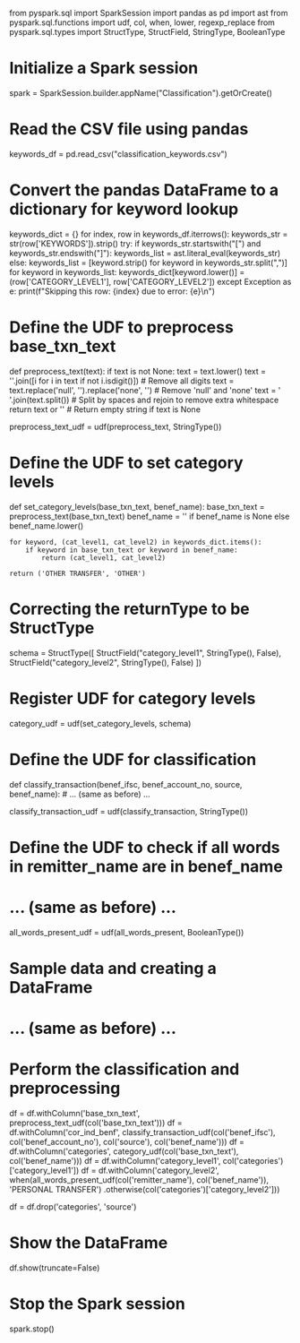 from pyspark.sql import SparkSession
import pandas as pd
import ast
from pyspark.sql.functions import udf, col, when, lower, regexp_replace
from pyspark.sql.types import StructType, StructField, StringType, BooleanType

# Initialize a Spark session
spark = SparkSession.builder.appName("Classification").getOrCreate()

# Read the CSV file using pandas
keywords_df = pd.read_csv("classification_keywords.csv")

# Convert the pandas DataFrame to a dictionary for keyword lookup
keywords_dict = {}
for index, row in keywords_df.iterrows():
    keywords_str = str(row['KEYWORDS']).strip()
    try:
        if keywords_str.startswith("[") and keywords_str.endswith("]"):
            keywords_list = ast.literal_eval(keywords_str)
        else:
            keywords_list = [keyword.strip() for keyword in keywords_str.split(",")]
        for keyword in keywords_list:
            keywords_dict[keyword.lower()] = (row['CATEGORY_LEVEL1'], row['CATEGORY_LEVEL2'])
    except Exception as e:
        print(f"Skipping this row: {index} due to error: {e}\n")

# Define the UDF to preprocess base_txn_text
def preprocess_text(text):
    if text is not None:
        text = text.lower()
        text = ''.join([i for i in text if not i.isdigit()])  # Remove all digits
        text = text.replace('null', '').replace('none', '')  # Remove 'null' and 'none'
        text = ' '.join(text.split())  # Split by spaces and rejoin to remove extra whitespace
    return text or ''  # Return empty string if text is None

preprocess_text_udf = udf(preprocess_text, StringType())

# Define the UDF to set category levels
def set_category_levels(base_txn_text, benef_name):
    base_txn_text = preprocess_text(base_txn_text)
    benef_name = '' if benef_name is None else benef_name.lower()
    
    for keyword, (cat_level1, cat_level2) in keywords_dict.items():
        if keyword in base_txn_text or keyword in benef_name:
            return (cat_level1, cat_level2)
    
    return ('OTHER TRANSFER', 'OTHER')

# Correcting the returnType to be StructType
schema = StructType([
    StructField("category_level1", StringType(), False),
    StructField("category_level2", StringType(), False)
])

# Register UDF for category levels
category_udf = udf(set_category_levels, schema)

# Define the UDF for classification
def classify_transaction(benef_ifsc, benef_account_no, source, benef_name):
    # ... (same as before) ...

classify_transaction_udf = udf(classify_transaction, StringType())

# Define the UDF to check if all words in remitter_name are in benef_name
# ... (same as before) ...

all_words_present_udf = udf(all_words_present, BooleanType())

# Sample data and creating a DataFrame
# ... (same as before) ...

# Perform the classification and preprocessing
df = df.withColumn('base_txn_text', preprocess_text_udf(col('base_txn_text')))
df = df.withColumn('cor_ind_benf', classify_transaction_udf(col('benef_ifsc'), col('benef_account_no'), col('source'), col('benef_name')))
df = df.withColumn('categories', category_udf(col('base_txn_text'), col('benef_name')))
df = df.withColumn('category_level1', col('categories')['category_level1'])
df = df.withColumn('category_level2', when(all_words_present_udf(col('remitter_name'), col('benef_name')), 'PERSONAL TRANSFER')
                                        .otherwise(col('categories')['category_level2']))

df = df.drop('categories', 'source')

# Show the DataFrame
df.show(truncate=False)

# Stop the Spark session
spark.stop()
